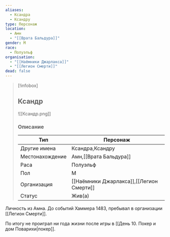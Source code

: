 ```yaml
---
aliases:
  - Ксандра
  - Ксандру
type: Персонаж
location:
  - Амн
  - "[[Врата Бальдура]]"
gender: М
race:
  - Полуэльф
organisation:
  - "[[Наёмники Джарлакса]]"
  - "[[Легион Смерти]]"
dead: false
---
```


> [!infobox]
> 
> ## Ксандр
> 
>![[Ксандр.png]]
> 
> ### Описание
> 
> | Тип | Персонаж |
> | --- | --- |
> | Другие имена| Ксандра,Ксандру |
> | Местонахождение | Амн,[[Врата Бальдура]] |
> | Раса | Полуэльф |
> | Пол | М |
> | Организация | [[Наёмники Джарлакса]],[[Легион Смерти]] |
> | Статус | Жив(а) |


Личность из Амна. До событий Хаммера 1483, пребывал в организации [[Легион Смерти]]. 

По итогу не проиграл ни года жизни после игры в [[День 10. Покер и дом Поварихи|покер]].
